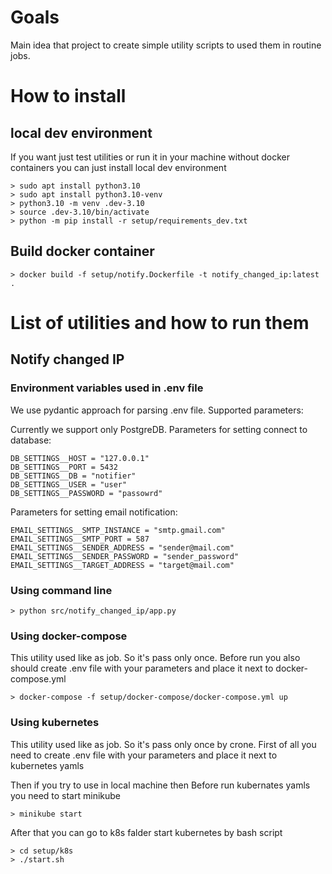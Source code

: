 # **Goals**

Main idea that project to create simple utility scripts to used them in routine jobs.

# **How to install**

## **local dev environment**
If you want just test utilities or run it in your machine without docker containers you can 
just install local dev environment
```
> sudo apt install python3.10
> sudo apt install python3.10-venv
> python3.10 -m venv .dev-3.10
> source .dev-3.10/bin/activate
> python -m pip install -r setup/requirements_dev.txt
```

## **Build docker container**

```
> docker build -f setup/notify.Dockerfile -t notify_changed_ip:latest .
```

# **List of utilities and how to run them**
## **Notify changed IP**

### **Environment variables used in .env file**
We use pydantic approach for parsing .env file. Supported parameters:

Currently we support only PostgreDB. Parameters for setting connect to database:
```
DB_SETTINGS__HOST = "127.0.0.1"
DB_SETTINGS__PORT = 5432
DB_SETTINGS__DB = "notifier"
DB_SETTINGS__USER = "user"
DB_SETTINGS__PASSWORD = "passowrd"
```
Parameters for setting email notification:
```
EMAIL_SETTINGS__SMTP_INSTANCE = "smtp.gmail.com"
EMAIL_SETTINGS__SMTP_PORT = 587
EMAIL_SETTINGS__SENDER_ADDRESS = "sender@mail.com"
EMAIL_SETTINGS__SENDER_PASSWORD = "sender_password"
EMAIL_SETTINGS__TARGET_ADDRESS = "target@mail.com"
```

### **Using command line**
```
> python src/notify_changed_ip/app.py
```

### **Using docker-compose**
This utility used like as job. So it's pass only once.
Before run you also should create .env file with your parameters and place it next to docker-compose.yml 
```
> docker-compose -f setup/docker-compose/docker-compose.yml up
```

### **Using kubernetes**
This utility used like as job. So it's pass only once by crone.
First of all you need to create .env file with your parameters and place it next to kubernetes yamls

Then if you try to use in local machine then Before run kubernates yamls you need to start minikube
```
> minikube start
```

After that you can go to k8s falder start kubernetes by bash script
```
> cd setup/k8s
> ./start.sh
``` 
